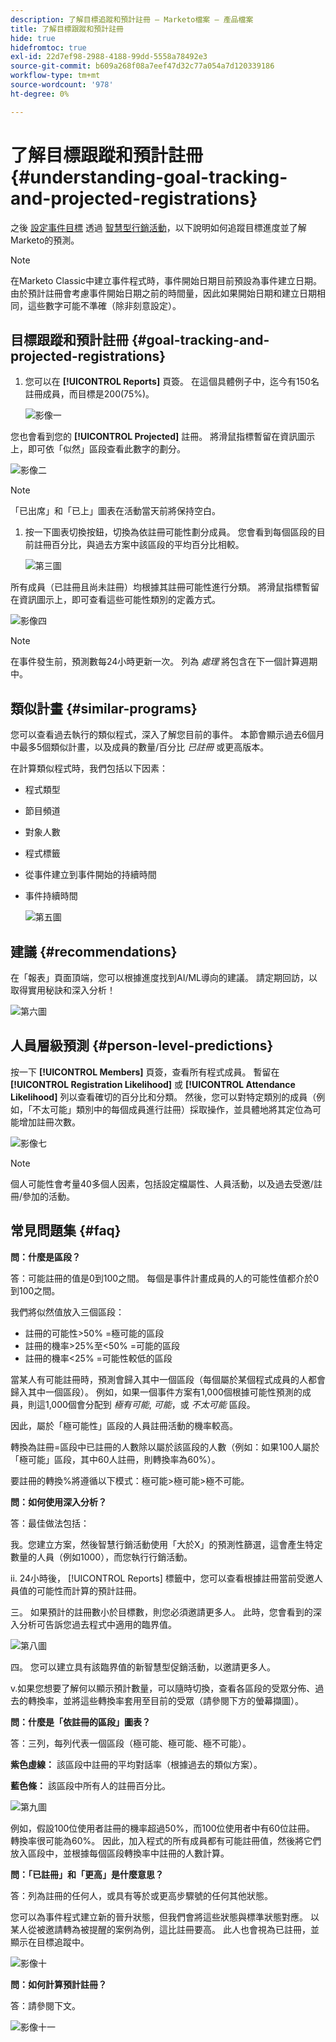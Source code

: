 ```yaml
---
description: 了解目標追蹤和預計註冊 — Marketo檔案 — 產品檔案
title: 了解目標跟蹤和預計註冊
hide: true
hidefromtoc: true
exl-id: 22d7ef98-2988-4188-99dd-5558a78492e3
source-git-commit: b609a268f08a7eef47d32c77a054a7d120339186
workflow-type: tm+mt
source-wordcount: '978'
ht-degree: 0%

---
```


# 了解目標跟蹤和預計註冊 {#understanding-goal-tracking-and-projected-registrations}

之後 [設定事件目標](/help/marketo/product-docs/marketo-sky/setting-event-goals.md) 透過 [智慧型行銷活動](/help/marketo/product-docs/core-marketo-concepts/smart-campaigns/creating-a-smart-campaign/create-a-new-smart-campaign.md)，以下說明如何追蹤目標進度並了解Marketo的預測。

>[!NOTE]
>
>在Marketo Classic中建立事件程式時，事件開始日期目前預設為事件建立日期。 由於預計註冊會考慮事件開始日期之前的時間量，因此如果開始日期和建立日期相同，這些數字可能不準確（除非刻意設定）。

## 目標跟蹤和預計註冊 {#goal-tracking-and-projected-registrations}

1. 您可以在 **[!UICONTROL Reports]** 頁簽。 在這個具體例子中，迄今有150名註冊成員，而目標是200(75%)。

   ![影像一](assets/understanding-goal-tracking-and-projected-registrations-1.png)

您也會看到您的 **[!UICONTROL Projected]** 註冊。 將滑鼠指標暫留在資訊圖示上，即可依「似然」區段查看此數字的劃分。

![影像二](assets/understanding-goal-tracking-and-projected-registrations-2.png)

>[!NOTE]
>
>「已出席」和「已上」圖表在活動當天前將保持空白。

1. 按一下圖表切換按鈕，切換為依註冊可能性劃分成員。 您會看到每個區段的目前註冊百分比，與過去方案中該區段的平均百分比相較。

   ![第三圖](assets/understanding-goal-tracking-and-projected-registrations-3.png)

所有成員（已註冊且尚未註冊）均根據其註冊可能性進行分類。 將滑鼠指標暫留在資訊圖示上，即可查看這些可能性類別的定義方式。

![影像四](assets/understanding-goal-tracking-and-projected-registrations-4.png)

>[!NOTE]
>
>在事件發生前，預測數每24小時更新一次。 列為 _處理_ 將包含在下一個計算週期中。

## 類似計畫 {#similar-programs}

您可以查看過去執行的類似程式，深入了解您目前的事件。 本節會顯示過去6個月中最多5個類似計畫，以及成員的數量/百分比 _已註冊_ 或更高版本。

在計算類似程式時，我們包括以下因素：

* 程式類型
* 節目頻道
* 對象人數
* 程式標籤
* 從事件建立到事件開始的持續時間
* 事件持續時間

   ![第五圖](assets/understanding-goal-tracking-and-projected-registrations-5.png)

## 建議 {#recommendations}

在「報表」頁面頂端，您可以根據進度找到AI/ML導向的建議。 請定期回訪，以取得實用秘訣和深入分析！

![第六圖](assets/understanding-goal-tracking-and-projected-registrations-6.png)

## 人員層級預測 {#person-level-predictions}

按一下 **[!UICONTROL Members]** 頁簽，查看所有程式成員。 暫留在 **[!UICONTROL Registration Likelihood]** 或 **[!UICONTROL Attendance Likelihood]** 列以查看確切的百分比和分類。 然後，您可以對特定類別的成員（例如，「不太可能」類別中的每個成員進行註冊）採取操作，並具體地將其定位為可能增加註冊次數。

![影像七](assets/understanding-goal-tracking-and-projected-registrations-7.png)

>[!NOTE]
>
>個人可能性會考量40多個人因素，包括設定檔屬性、人員活動，以及過去受邀/註冊/參加的活動。

## 常見問題集 {#faq}

**問：什麼是區段？**

答：可能註冊的值是0到100之間。 每個是事件計畫成員的人的可能性值都介於0到100之間。

我們將似然值放入三個區段：

* 註冊的可能性>50% =極可能的區段
* 註冊的機率>25%至&lt;50% =可能的區段
* 註冊的機率&lt;25% =可能性較低的區段

當某人有可能註冊時，預測會歸入其中一個區段（每個屬於某個程式成員的人都會歸入其中一個區段）。 例如，如果一個事件方案有1,000個根據可能性預測的成員，則這1,000個會分配到 _極有可能_, _可能_，或 _不太可能_ 區段。

因此，屬於「極可能性」區段的人員註冊活動的機率較高。

轉換為註冊=區段中已註冊的人數除以屬於該區段的人數（例如：如果100人屬於「極可能」區段，其中60人註冊，則轉換率為60%）。

要註冊的轉換%將遵循以下模式：極可能>極可能>極不可能。

**問：如何使用深入分析？**

答：最佳做法包括：

我。您建立方案，然後智慧行銷活動使用「大於X」的預測性篩選，這會產生特定數量的人員（例如1000），而您執行行銷活動。

ii. 24小時後， [!UICONTROL Reports] 標籤中，您可以查看根據註冊當前受邀人員值的可能性而計算的預計註冊。

三。 如果預計的註冊數小於目標數，則您必須邀請更多人。 此時，您會看到的深入分析可告訴您過去程式中適用的臨界值。

![第八圖](assets/understanding-goal-tracking-and-projected-registrations-8.png)

四。 您可以建立具有該臨界值的新智慧型促銷活動，以邀請更多人。

v.如果您想要了解何以顯示預計數量，可以隨時切換，查看各區段的受眾分佈、過去的轉換率，並將這些轉換率套用至目前的受眾（請參閱下方的螢幕擷圖）。

**問：什麼是「依註冊的區段」圖表？**

答：三列，每列代表一個區段（極可能、極可能、極不可能）。

**紫色虛線：** 該區段中註冊的平均對話率（根據過去的類似方案）。

**藍色條：** 該區段中所有人的註冊百分比。

![第九圖](assets/understanding-goal-tracking-and-projected-registrations-9.png)

例如，假設100位使用者註冊的機率超過50%，而100位使用者中有60位註冊。 轉換率很可能為60%。 因此，加入程式的所有成員都有可能註冊值，然後將它們放入區段中，並根據每個區段轉換率中註冊的人數計算。

**問：「已註冊」和「更高」是什麼意思？**

答：列為註冊的任何人，或具有等於或更高步驟號的任何其他狀態。

您可以為事件程式建立新的晉升狀態，但我們會將這些狀態與標準狀態對應。 以某人從被邀請轉為被提醒的案例為例，這比註冊要高。 此人也會視為已註冊，並顯示在目標追蹤中。

![影像十](assets/understanding-goal-tracking-and-projected-registrations-10.png)

**問：如何計算預計註冊？**

答：請參閱下文。

![影像十一](assets/understanding-goal-tracking-and-projected-registrations-11.png)
